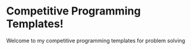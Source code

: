 # Competitive Programming Templates!
Welcome to my competitive programming templates for problem solving
